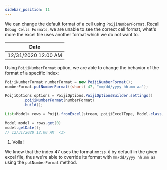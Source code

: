 ```yaml
---
sidebar_position: 11
---
```


We can change the default format of a cell using `PoijiNumberFormat`. Recall `Debug Cells Formats`, we are unable to see the correct cell format, what's more the excel file uses another format which we do not want to.


|Date|
|--|
|12/31/2020 12.00 AM|


Using `PoijiNumberFormat` option, we are able to change the behavior of the format of a specific index:

```java
PoijiNumberFormat numberFormat = new PoijiNumberFormat();
numberFormat.putNumberFormat((short) 47, "mm/dd/yyyy hh.mm aa");

PoijiOptions options = PoijiOptions.PoijiOptionsBuilder.settings()
        .poijiNumberFormat(numberFormat)
        .build();

List<Model> rows = Poiji.fromExcel(stream, poijiExcelType, Model.class, options);

Model model = rows.get(0)
model.getDate();
// 12/31/2020 12.00 AM  <1>
```

1. Voila!

We know that the index 47 uses the format `mm:ss.0` by default in the given excel file, thus we're able to override its format with `mm/dd/yyyy hh.mm aa` using the `putNumberFormat` method.
